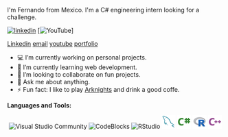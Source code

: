 I'm Fernando from Mexico. I'm a C# engineering intern looking for a challenge.


[<img src='https://cdn.jsdelivr.net/npm/simple-icons@3.0.1/icons/linkedin.svg' alt='linkedin' height='40'>](https://www.linkedin.com/in/luisferangulo/)  [<img src='https://cdn.jsdelivr.net/npm/simple-icons@3.0.1/icons/youtube.svg' alt='YouTube' height='40'>]



[Linkedin] [email] [youtube] [portfolio]



- 💻 I’m currently working on personal projects.
- 🌱 I’m currently learning web development.
- 👯 I’m looking to collaborate on fun projects.
- 💬 Ask me about anything.
- ⚡ Fun fact: I like to play [Arknights](https://www.arknights.global) and drink a good coffe.

**Languages and Tools:** 
<p align="center">
   <img src="https://img.icons8.com/color/1600/visual-studio.png" width="32" height="32" alt="Visual Studio Community">
  <img src="http://ubuntuhandbook.org/wp-content/uploads/2016/05/codeblocks-ide-icon.png" width="32" height="32"  alt="CodeBlocks">
     <img src="https://icons.iconarchive.com/icons/blackvariant/button-ui-requests-5/1024/RStudio-icon.png" width="32" height="32" alt="RStudio">
  <img src="https://raw.githubusercontent.com/vscode-icons/vscode-icons/master/icons/file_type_mysql.svg" width="32" height="32"  alt="MySQL">
  <img src="https://raw.githubusercontent.com/vscode-icons/vscode-icons/master/icons/file_type_csharp.svg" width="32" height="32"  alt="C# / CSharp">
  <img src="https://raw.githubusercontent.com/vscode-icons/vscode-icons/master/icons/file_type_r.svg" width="32" height="32" alt="R">
  <img src="https://raw.githubusercontent.com/vscode-icons/vscode-icons/master/icons/file_type_cpp.svg" width="32" height="32" alt="C++ / C Plus Pluz"> 
</p>


[linkedin]: https://www.linkedin.com/in/luisferangulo/
[email]: mailto:fernando19122@gmail.com
[youtube]: https://www.youtube.com/channel/UCp8KYQP9xckSNU4E20-CxDQ
[portfolio]: https://www.google.com.mx
